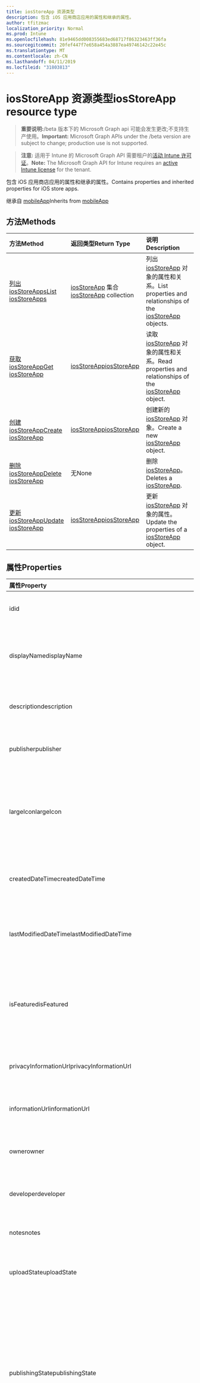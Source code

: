 ```yaml
---
title: iosStoreApp 资源类型
description: 包含 iOS 应用商店应用的属性和继承的属性。
author: tfitzmac
localization_priority: Normal
ms.prod: Intune
ms.openlocfilehash: 81e9465dd008355683ed68717f86323463ff36fa
ms.sourcegitcommit: 20fef447f7e658a454a3887ea49746142c22e45c
ms.translationtype: MT
ms.contentlocale: zh-CN
ms.lasthandoff: 04/11/2019
ms.locfileid: "31803813"
---
```

# <a name="iosstoreapp-resource-type"></a><span data-ttu-id="834d2-103">iosStoreApp 资源类型</span><span class="sxs-lookup"><span data-stu-id="834d2-103">iosStoreApp resource type</span></span>

> <span data-ttu-id="834d2-104">**重要说明:**/beta 版本下的 Microsoft Graph api 可能会发生更改;不支持生产使用。</span><span class="sxs-lookup"><span data-stu-id="834d2-104">**Important:** Microsoft Graph APIs under the /beta version are subject to change; production use is not supported.</span></span>

> <span data-ttu-id="834d2-105">**注意:** 适用于 Intune 的 Microsoft Graph API 需要租户的[活动 Intune 许可证](https://go.microsoft.com/fwlink/?linkid=839381)。</span><span class="sxs-lookup"><span data-stu-id="834d2-105">**Note:** The Microsoft Graph API for Intune requires an [active Intune license](https://go.microsoft.com/fwlink/?linkid=839381) for the tenant.</span></span>

<span data-ttu-id="834d2-106">包含 iOS 应用商店应用的属性和继承的属性。</span><span class="sxs-lookup"><span data-stu-id="834d2-106">Contains properties and inherited properties for iOS store apps.</span></span>


<span data-ttu-id="834d2-107">继承自 [mobileApp](../resources/intune-apps-mobileapp.md)</span><span class="sxs-lookup"><span data-stu-id="834d2-107">Inherits from [mobileApp](../resources/intune-apps-mobileapp.md)</span></span>

## <a name="methods"></a><span data-ttu-id="834d2-108">方法</span><span class="sxs-lookup"><span data-stu-id="834d2-108">Methods</span></span>
|<span data-ttu-id="834d2-109">方法</span><span class="sxs-lookup"><span data-stu-id="834d2-109">Method</span></span>|<span data-ttu-id="834d2-110">返回类型</span><span class="sxs-lookup"><span data-stu-id="834d2-110">Return Type</span></span>|<span data-ttu-id="834d2-111">说明</span><span class="sxs-lookup"><span data-stu-id="834d2-111">Description</span></span>|
|:---|:---|:---|
|[<span data-ttu-id="834d2-112">列出 iosStoreApps</span><span class="sxs-lookup"><span data-stu-id="834d2-112">List iosStoreApps</span></span>](../api/intune-apps-iosstoreapp-list.md)|<span data-ttu-id="834d2-113">[iosStoreApp](../resources/intune-apps-iosstoreapp.md) 集合</span><span class="sxs-lookup"><span data-stu-id="834d2-113">[iosStoreApp](../resources/intune-apps-iosstoreapp.md) collection</span></span>|<span data-ttu-id="834d2-114">列出 [iosStoreApp](../resources/intune-apps-iosstoreapp.md) 对象的属性和关系。</span><span class="sxs-lookup"><span data-stu-id="834d2-114">List properties and relationships of the [iosStoreApp](../resources/intune-apps-iosstoreapp.md) objects.</span></span>|
|[<span data-ttu-id="834d2-115">获取 iosStoreApp</span><span class="sxs-lookup"><span data-stu-id="834d2-115">Get iosStoreApp</span></span>](../api/intune-apps-iosstoreapp-get.md)|[<span data-ttu-id="834d2-116">iosStoreApp</span><span class="sxs-lookup"><span data-stu-id="834d2-116">iosStoreApp</span></span>](../resources/intune-apps-iosstoreapp.md)|<span data-ttu-id="834d2-117">读取 [iosStoreApp](../resources/intune-apps-iosstoreapp.md) 对象的属性和关系。</span><span class="sxs-lookup"><span data-stu-id="834d2-117">Read properties and relationships of the [iosStoreApp](../resources/intune-apps-iosstoreapp.md) object.</span></span>|
|[<span data-ttu-id="834d2-118">创建 iosStoreApp</span><span class="sxs-lookup"><span data-stu-id="834d2-118">Create iosStoreApp</span></span>](../api/intune-apps-iosstoreapp-create.md)|[<span data-ttu-id="834d2-119">iosStoreApp</span><span class="sxs-lookup"><span data-stu-id="834d2-119">iosStoreApp</span></span>](../resources/intune-apps-iosstoreapp.md)|<span data-ttu-id="834d2-120">创建新的 [iosStoreApp](../resources/intune-apps-iosstoreapp.md) 对象。</span><span class="sxs-lookup"><span data-stu-id="834d2-120">Create a new [iosStoreApp](../resources/intune-apps-iosstoreapp.md) object.</span></span>|
|[<span data-ttu-id="834d2-121">删除 iosStoreApp</span><span class="sxs-lookup"><span data-stu-id="834d2-121">Delete iosStoreApp</span></span>](../api/intune-apps-iosstoreapp-delete.md)|<span data-ttu-id="834d2-122">无</span><span class="sxs-lookup"><span data-stu-id="834d2-122">None</span></span>|<span data-ttu-id="834d2-123">删除 [iosStoreApp](../resources/intune-apps-iosstoreapp.md)。</span><span class="sxs-lookup"><span data-stu-id="834d2-123">Deletes a [iosStoreApp](../resources/intune-apps-iosstoreapp.md).</span></span>|
|[<span data-ttu-id="834d2-124">更新 iosStoreApp</span><span class="sxs-lookup"><span data-stu-id="834d2-124">Update iosStoreApp</span></span>](../api/intune-apps-iosstoreapp-update.md)|[<span data-ttu-id="834d2-125">iosStoreApp</span><span class="sxs-lookup"><span data-stu-id="834d2-125">iosStoreApp</span></span>](../resources/intune-apps-iosstoreapp.md)|<span data-ttu-id="834d2-126">更新 [iosStoreApp](../resources/intune-apps-iosstoreapp.md) 对象的属性。</span><span class="sxs-lookup"><span data-stu-id="834d2-126">Update the properties of a [iosStoreApp](../resources/intune-apps-iosstoreapp.md) object.</span></span>|

## <a name="properties"></a><span data-ttu-id="834d2-127">属性</span><span class="sxs-lookup"><span data-stu-id="834d2-127">Properties</span></span>
|<span data-ttu-id="834d2-128">属性</span><span class="sxs-lookup"><span data-stu-id="834d2-128">Property</span></span>|<span data-ttu-id="834d2-129">类型</span><span class="sxs-lookup"><span data-stu-id="834d2-129">Type</span></span>|<span data-ttu-id="834d2-130">说明</span><span class="sxs-lookup"><span data-stu-id="834d2-130">Description</span></span>|
|:---|:---|:---|
|<span data-ttu-id="834d2-131">id</span><span class="sxs-lookup"><span data-stu-id="834d2-131">id</span></span>|<span data-ttu-id="834d2-132">String</span><span class="sxs-lookup"><span data-stu-id="834d2-132">String</span></span>|<span data-ttu-id="834d2-133">实体的键。</span><span class="sxs-lookup"><span data-stu-id="834d2-133">Key of the entity.</span></span> <span data-ttu-id="834d2-134">继承自 [mobileApp](../resources/intune-apps-mobileapp.md)</span><span class="sxs-lookup"><span data-stu-id="834d2-134">Inherited from [mobileApp](../resources/intune-apps-mobileapp.md)</span></span>|
|<span data-ttu-id="834d2-135">displayName</span><span class="sxs-lookup"><span data-stu-id="834d2-135">displayName</span></span>|<span data-ttu-id="834d2-136">String</span><span class="sxs-lookup"><span data-stu-id="834d2-136">String</span></span>|<span data-ttu-id="834d2-137">管理员提供或导入的应用标题。</span><span class="sxs-lookup"><span data-stu-id="834d2-137">The admin provided or imported title of the app.</span></span> <span data-ttu-id="834d2-138">继承自 [mobileApp](../resources/intune-apps-mobileapp.md)</span><span class="sxs-lookup"><span data-stu-id="834d2-138">Inherited from [mobileApp](../resources/intune-apps-mobileapp.md)</span></span>|
|<span data-ttu-id="834d2-139">description</span><span class="sxs-lookup"><span data-stu-id="834d2-139">description</span></span>|<span data-ttu-id="834d2-140">String</span><span class="sxs-lookup"><span data-stu-id="834d2-140">String</span></span>|<span data-ttu-id="834d2-141">应用的说明。</span><span class="sxs-lookup"><span data-stu-id="834d2-141">The description of the app.</span></span> <span data-ttu-id="834d2-142">继承自 [mobileApp](../resources/intune-apps-mobileapp.md)</span><span class="sxs-lookup"><span data-stu-id="834d2-142">Inherited from [mobileApp](../resources/intune-apps-mobileapp.md)</span></span>|
|<span data-ttu-id="834d2-143">publisher</span><span class="sxs-lookup"><span data-stu-id="834d2-143">publisher</span></span>|<span data-ttu-id="834d2-144">String</span><span class="sxs-lookup"><span data-stu-id="834d2-144">String</span></span>|<span data-ttu-id="834d2-145">应用的发布者。</span><span class="sxs-lookup"><span data-stu-id="834d2-145">The publisher of the app.</span></span> <span data-ttu-id="834d2-146">继承自 [mobileApp](../resources/intune-apps-mobileapp.md)</span><span class="sxs-lookup"><span data-stu-id="834d2-146">Inherited from [mobileApp](../resources/intune-apps-mobileapp.md)</span></span>|
|<span data-ttu-id="834d2-147">largeIcon</span><span class="sxs-lookup"><span data-stu-id="834d2-147">largeIcon</span></span>|[<span data-ttu-id="834d2-148">mimeContent</span><span class="sxs-lookup"><span data-stu-id="834d2-148">mimeContent</span></span>](../resources/intune-shared-mimecontent.md)|<span data-ttu-id="834d2-149">要显示在应用详细信息中并用于图标上传的大图标。</span><span class="sxs-lookup"><span data-stu-id="834d2-149">The large icon, to be displayed in the app details and used for upload of the icon.</span></span> <span data-ttu-id="834d2-150">继承自 [mobileApp](../resources/intune-apps-mobileapp.md)</span><span class="sxs-lookup"><span data-stu-id="834d2-150">Inherited from [mobileApp](../resources/intune-apps-mobileapp.md)</span></span>|
|<span data-ttu-id="834d2-151">createdDateTime</span><span class="sxs-lookup"><span data-stu-id="834d2-151">createdDateTime</span></span>|<span data-ttu-id="834d2-152">DateTimeOffset</span><span class="sxs-lookup"><span data-stu-id="834d2-152">DateTimeOffset</span></span>|<span data-ttu-id="834d2-153">创建应用的日期和时间。</span><span class="sxs-lookup"><span data-stu-id="834d2-153">The date and time the app was created.</span></span> <span data-ttu-id="834d2-154">继承自 [mobileApp](../resources/intune-apps-mobileapp.md)</span><span class="sxs-lookup"><span data-stu-id="834d2-154">Inherited from [mobileApp](../resources/intune-apps-mobileapp.md)</span></span>|
|<span data-ttu-id="834d2-155">lastModifiedDateTime</span><span class="sxs-lookup"><span data-stu-id="834d2-155">lastModifiedDateTime</span></span>|<span data-ttu-id="834d2-156">DateTimeOffset</span><span class="sxs-lookup"><span data-stu-id="834d2-156">DateTimeOffset</span></span>|<span data-ttu-id="834d2-157">上次修改应用的日期和时间。</span><span class="sxs-lookup"><span data-stu-id="834d2-157">The date and time the app was last modified.</span></span> <span data-ttu-id="834d2-158">继承自 [mobileApp](../resources/intune-apps-mobileapp.md)</span><span class="sxs-lookup"><span data-stu-id="834d2-158">Inherited from [mobileApp](../resources/intune-apps-mobileapp.md)</span></span>|
|<span data-ttu-id="834d2-159">isFeatured</span><span class="sxs-lookup"><span data-stu-id="834d2-159">isFeatured</span></span>|<span data-ttu-id="834d2-160">Boolean</span><span class="sxs-lookup"><span data-stu-id="834d2-160">Boolean</span></span>|<span data-ttu-id="834d2-161">指示应用是否被管理员标记为特色的值。继承自 [mobileApp](../resources/intune-apps-mobileapp.md)</span><span class="sxs-lookup"><span data-stu-id="834d2-161">The value indicating whether the app is marked as featured by the admin. Inherited from [mobileApp](../resources/intune-apps-mobileapp.md)</span></span>|
|<span data-ttu-id="834d2-162">privacyInformationUrl</span><span class="sxs-lookup"><span data-stu-id="834d2-162">privacyInformationUrl</span></span>|<span data-ttu-id="834d2-163">String</span><span class="sxs-lookup"><span data-stu-id="834d2-163">String</span></span>|<span data-ttu-id="834d2-164">隐私声明 URL。</span><span class="sxs-lookup"><span data-stu-id="834d2-164">The privacy statement Url.</span></span> <span data-ttu-id="834d2-165">继承自 [mobileApp](../resources/intune-apps-mobileapp.md)</span><span class="sxs-lookup"><span data-stu-id="834d2-165">Inherited from [mobileApp](../resources/intune-apps-mobileapp.md)</span></span>|
|<span data-ttu-id="834d2-166">informationUrl</span><span class="sxs-lookup"><span data-stu-id="834d2-166">informationUrl</span></span>|<span data-ttu-id="834d2-167">String</span><span class="sxs-lookup"><span data-stu-id="834d2-167">String</span></span>|<span data-ttu-id="834d2-168">详细信息 URL。</span><span class="sxs-lookup"><span data-stu-id="834d2-168">The more information Url.</span></span> <span data-ttu-id="834d2-169">继承自 [mobileApp](../resources/intune-apps-mobileapp.md)</span><span class="sxs-lookup"><span data-stu-id="834d2-169">Inherited from [mobileApp](../resources/intune-apps-mobileapp.md)</span></span>|
|<span data-ttu-id="834d2-170">owner</span><span class="sxs-lookup"><span data-stu-id="834d2-170">owner</span></span>|<span data-ttu-id="834d2-171">字符串</span><span class="sxs-lookup"><span data-stu-id="834d2-171">String</span></span>|<span data-ttu-id="834d2-172">应用的所有者。</span><span class="sxs-lookup"><span data-stu-id="834d2-172">The owner of the app.</span></span> <span data-ttu-id="834d2-173">继承自 [mobileApp](../resources/intune-apps-mobileapp.md)</span><span class="sxs-lookup"><span data-stu-id="834d2-173">Inherited from [mobileApp](../resources/intune-apps-mobileapp.md)</span></span>|
|<span data-ttu-id="834d2-174">developer</span><span class="sxs-lookup"><span data-stu-id="834d2-174">developer</span></span>|<span data-ttu-id="834d2-175">String</span><span class="sxs-lookup"><span data-stu-id="834d2-175">String</span></span>|<span data-ttu-id="834d2-176">应用的开发者。</span><span class="sxs-lookup"><span data-stu-id="834d2-176">The developer of the app.</span></span> <span data-ttu-id="834d2-177">继承自 [mobileApp](../resources/intune-apps-mobileapp.md)</span><span class="sxs-lookup"><span data-stu-id="834d2-177">Inherited from [mobileApp](../resources/intune-apps-mobileapp.md)</span></span>|
|<span data-ttu-id="834d2-178">notes</span><span class="sxs-lookup"><span data-stu-id="834d2-178">notes</span></span>|<span data-ttu-id="834d2-179">String</span><span class="sxs-lookup"><span data-stu-id="834d2-179">String</span></span>|<span data-ttu-id="834d2-180">应用的备注。</span><span class="sxs-lookup"><span data-stu-id="834d2-180">Notes for the app.</span></span> <span data-ttu-id="834d2-181">继承自 [mobileApp](../resources/intune-apps-mobileapp.md)</span><span class="sxs-lookup"><span data-stu-id="834d2-181">Inherited from [mobileApp](../resources/intune-apps-mobileapp.md)</span></span>|
|<span data-ttu-id="834d2-182">uploadState</span><span class="sxs-lookup"><span data-stu-id="834d2-182">uploadState</span></span>|<span data-ttu-id="834d2-183">Int32</span><span class="sxs-lookup"><span data-stu-id="834d2-183">Int32</span></span>|<span data-ttu-id="834d2-184">上载状态。</span><span class="sxs-lookup"><span data-stu-id="834d2-184">The upload state.</span></span> <span data-ttu-id="834d2-185">继承自 [mobileApp](../resources/intune-apps-mobileapp.md)</span><span class="sxs-lookup"><span data-stu-id="834d2-185">Inherited from [mobileApp](../resources/intune-apps-mobileapp.md)</span></span>|
|<span data-ttu-id="834d2-186">publishingState</span><span class="sxs-lookup"><span data-stu-id="834d2-186">publishingState</span></span>|[<span data-ttu-id="834d2-187">mobileAppPublishingState</span><span class="sxs-lookup"><span data-stu-id="834d2-187">mobileAppPublishingState</span></span>](../resources/intune-apps-mobileapppublishingstate.md)|<span data-ttu-id="834d2-188">应用的发布状态。</span><span class="sxs-lookup"><span data-stu-id="834d2-188">The publishing state for the app.</span></span> <span data-ttu-id="834d2-189">除非应用已发布，否则无法分配应用。</span><span class="sxs-lookup"><span data-stu-id="834d2-189">The app cannot be assigned unless the app is published.</span></span> <span data-ttu-id="834d2-190">继承自[mobileApp](../resources/intune-apps-mobileapp.md)。</span><span class="sxs-lookup"><span data-stu-id="834d2-190">Inherited from [mobileApp](../resources/intune-apps-mobileapp.md).</span></span> <span data-ttu-id="834d2-191">可取值为：`notPublished`、`processing`、`published`。</span><span class="sxs-lookup"><span data-stu-id="834d2-191">Possible values are: `notPublished`, `processing`, `published`.</span></span>|
|<span data-ttu-id="834d2-192">isAssigned</span><span class="sxs-lookup"><span data-stu-id="834d2-192">isAssigned</span></span>|<span data-ttu-id="834d2-193">Boolean</span><span class="sxs-lookup"><span data-stu-id="834d2-193">Boolean</span></span>|<span data-ttu-id="834d2-194">指示是否至少向一个组分配了应用程序的值。</span><span class="sxs-lookup"><span data-stu-id="834d2-194">The value indicating whether the app is assigned to at least one group.</span></span> <span data-ttu-id="834d2-195">继承自 [mobileApp](../resources/intune-apps-mobileapp.md)</span><span class="sxs-lookup"><span data-stu-id="834d2-195">Inherited from [mobileApp](../resources/intune-apps-mobileapp.md)</span></span>|
|<span data-ttu-id="834d2-196">roleScopeTagIds</span><span class="sxs-lookup"><span data-stu-id="834d2-196">roleScopeTagIds</span></span>|<span data-ttu-id="834d2-197">String 集合</span><span class="sxs-lookup"><span data-stu-id="834d2-197">String collection</span></span>|<span data-ttu-id="834d2-198">此移动应用的作用域标记 id 列表。</span><span class="sxs-lookup"><span data-stu-id="834d2-198">List of scope tag ids for this mobile app.</span></span> <span data-ttu-id="834d2-199">继承自 [mobileApp](../resources/intune-apps-mobileapp.md)</span><span class="sxs-lookup"><span data-stu-id="834d2-199">Inherited from [mobileApp](../resources/intune-apps-mobileapp.md)</span></span>|
|<span data-ttu-id="834d2-200">dependentAppCount</span><span class="sxs-lookup"><span data-stu-id="834d2-200">dependentAppCount</span></span>|<span data-ttu-id="834d2-201">Int32</span><span class="sxs-lookup"><span data-stu-id="834d2-201">Int32</span></span>|<span data-ttu-id="834d2-202">子应用程序的依赖项总数。</span><span class="sxs-lookup"><span data-stu-id="834d2-202">The total number of dependencies the child app has.</span></span> <span data-ttu-id="834d2-203">继承自 [mobileApp](../resources/intune-apps-mobileapp.md)</span><span class="sxs-lookup"><span data-stu-id="834d2-203">Inherited from [mobileApp](../resources/intune-apps-mobileapp.md)</span></span>|
|<span data-ttu-id="834d2-204">bundleId</span><span class="sxs-lookup"><span data-stu-id="834d2-204">bundleId</span></span>|<span data-ttu-id="834d2-205">String</span><span class="sxs-lookup"><span data-stu-id="834d2-205">String</span></span>|<span data-ttu-id="834d2-206">标识名称。</span><span class="sxs-lookup"><span data-stu-id="834d2-206">The Identity Name.</span></span>|
|<span data-ttu-id="834d2-207">appStoreUrl</span><span class="sxs-lookup"><span data-stu-id="834d2-207">appStoreUrl</span></span>|<span data-ttu-id="834d2-208">String</span><span class="sxs-lookup"><span data-stu-id="834d2-208">String</span></span>|<span data-ttu-id="834d2-209">Apple App Store URL</span><span class="sxs-lookup"><span data-stu-id="834d2-209">The Apple App Store URL</span></span>|
|<span data-ttu-id="834d2-210">applicableDeviceType</span><span class="sxs-lookup"><span data-stu-id="834d2-210">applicableDeviceType</span></span>|[<span data-ttu-id="834d2-211">iosDeviceType</span><span class="sxs-lookup"><span data-stu-id="834d2-211">iosDeviceType</span></span>](../resources/intune-apps-iosdevicetype.md)|<span data-ttu-id="834d2-212">可运行此应用的 iOS 体系结构。</span><span class="sxs-lookup"><span data-stu-id="834d2-212">The iOS architecture for which this app can run on.</span></span>|
|<span data-ttu-id="834d2-213">minimumSupportedOperatingSystem</span><span class="sxs-lookup"><span data-stu-id="834d2-213">minimumSupportedOperatingSystem</span></span>|[<span data-ttu-id="834d2-214">iosMinimumOperatingSystem</span><span class="sxs-lookup"><span data-stu-id="834d2-214">iosMinimumOperatingSystem</span></span>](../resources/intune-apps-iosminimumoperatingsystem.md)|<span data-ttu-id="834d2-215">最低适用操作系统的值。</span><span class="sxs-lookup"><span data-stu-id="834d2-215">The value for the minimum applicable operating system.</span></span>|

## <a name="relationships"></a><span data-ttu-id="834d2-216">关系</span><span class="sxs-lookup"><span data-stu-id="834d2-216">Relationships</span></span>
|<span data-ttu-id="834d2-217">关系</span><span class="sxs-lookup"><span data-stu-id="834d2-217">Relationship</span></span>|<span data-ttu-id="834d2-218">类型</span><span class="sxs-lookup"><span data-stu-id="834d2-218">Type</span></span>|<span data-ttu-id="834d2-219">说明</span><span class="sxs-lookup"><span data-stu-id="834d2-219">Description</span></span>|
|:---|:---|:---|
|<span data-ttu-id="834d2-220">categories</span><span class="sxs-lookup"><span data-stu-id="834d2-220">categories</span></span>|<span data-ttu-id="834d2-221">[mobileAppCategory](../resources/intune-apps-mobileappcategory.md) 集合</span><span class="sxs-lookup"><span data-stu-id="834d2-221">[mobileAppCategory](../resources/intune-apps-mobileappcategory.md) collection</span></span>|<span data-ttu-id="834d2-222">此应用的类别列表。</span><span class="sxs-lookup"><span data-stu-id="834d2-222">The list of categories for this app.</span></span> <span data-ttu-id="834d2-223">继承自 [mobileApp](../resources/intune-apps-mobileapp.md)</span><span class="sxs-lookup"><span data-stu-id="834d2-223">Inherited from [mobileApp](../resources/intune-apps-mobileapp.md)</span></span>|
|<span data-ttu-id="834d2-224">assignments</span><span class="sxs-lookup"><span data-stu-id="834d2-224">assignments</span></span>|<span data-ttu-id="834d2-225">[mobileAppAssignment](../resources/intune-apps-mobileappassignment.md) 集合</span><span class="sxs-lookup"><span data-stu-id="834d2-225">[mobileAppAssignment](../resources/intune-apps-mobileappassignment.md) collection</span></span>|<span data-ttu-id="834d2-226">此移动应用的组分配的列表。</span><span class="sxs-lookup"><span data-stu-id="834d2-226">The list of group assignments for this mobile app.</span></span> <span data-ttu-id="834d2-227">继承自 [mobileApp](../resources/intune-apps-mobileapp.md)</span><span class="sxs-lookup"><span data-stu-id="834d2-227">Inherited from [mobileApp](../resources/intune-apps-mobileapp.md)</span></span>|
|<span data-ttu-id="834d2-228">installSummary</span><span class="sxs-lookup"><span data-stu-id="834d2-228">installSummary</span></span>|[<span data-ttu-id="834d2-229">mobileAppInstallSummary</span><span class="sxs-lookup"><span data-stu-id="834d2-229">mobileAppInstallSummary</span></span>](../resources/intune-apps-mobileappinstallsummary.md)|<span data-ttu-id="834d2-230">移动应用安装摘要。</span><span class="sxs-lookup"><span data-stu-id="834d2-230">Mobile App Install Summary.</span></span> <span data-ttu-id="834d2-231">继承自 [mobileApp](../resources/intune-apps-mobileapp.md)</span><span class="sxs-lookup"><span data-stu-id="834d2-231">Inherited from [mobileApp](../resources/intune-apps-mobileapp.md)</span></span>|
|<span data-ttu-id="834d2-232">deviceStatuses</span><span class="sxs-lookup"><span data-stu-id="834d2-232">deviceStatuses</span></span>|<span data-ttu-id="834d2-233">[mobileAppInstallStatus](../resources/intune-apps-mobileappinstallstatus.md)集合</span><span class="sxs-lookup"><span data-stu-id="834d2-233">[mobileAppInstallStatus](../resources/intune-apps-mobileappinstallstatus.md) collection</span></span>|<span data-ttu-id="834d2-234">此移动应用程序的安装状态列表。</span><span class="sxs-lookup"><span data-stu-id="834d2-234">The list of installation states for this mobile app.</span></span> <span data-ttu-id="834d2-235">继承自 [mobileApp](../resources/intune-apps-mobileapp.md)</span><span class="sxs-lookup"><span data-stu-id="834d2-235">Inherited from [mobileApp](../resources/intune-apps-mobileapp.md)</span></span>|
|<span data-ttu-id="834d2-236">userStatuses</span><span class="sxs-lookup"><span data-stu-id="834d2-236">userStatuses</span></span>|<span data-ttu-id="834d2-237">[userAppInstallStatus](../resources/intune-apps-userappinstallstatus.md)集合</span><span class="sxs-lookup"><span data-stu-id="834d2-237">[userAppInstallStatus](../resources/intune-apps-userappinstallstatus.md) collection</span></span>|<span data-ttu-id="834d2-238">此移动应用程序的安装状态列表。</span><span class="sxs-lookup"><span data-stu-id="834d2-238">The list of installation states for this mobile app.</span></span> <span data-ttu-id="834d2-239">继承自 [mobileApp](../resources/intune-apps-mobileapp.md)</span><span class="sxs-lookup"><span data-stu-id="834d2-239">Inherited from [mobileApp](../resources/intune-apps-mobileapp.md)</span></span>|
|<span data-ttu-id="834d2-240">相互</span><span class="sxs-lookup"><span data-stu-id="834d2-240">relationships</span></span>|<span data-ttu-id="834d2-241">[mobileAppRelationship](../resources/intune-apps-mobileapprelationship.md)集合</span><span class="sxs-lookup"><span data-stu-id="834d2-241">[mobileAppRelationship](../resources/intune-apps-mobileapprelationship.md) collection</span></span>|<span data-ttu-id="834d2-242">此移动应用的关系列表。</span><span class="sxs-lookup"><span data-stu-id="834d2-242">List of relationships for this mobile app.</span></span> <span data-ttu-id="834d2-243">继承自 [mobileApp](../resources/intune-apps-mobileapp.md)</span><span class="sxs-lookup"><span data-stu-id="834d2-243">Inherited from [mobileApp](../resources/intune-apps-mobileapp.md)</span></span>|

## <a name="json-representation"></a><span data-ttu-id="834d2-244">JSON 表示形式</span><span class="sxs-lookup"><span data-stu-id="834d2-244">JSON Representation</span></span>
<span data-ttu-id="834d2-245">下面是资源的 JSON 表示形式。</span><span class="sxs-lookup"><span data-stu-id="834d2-245">Here is a JSON representation of the resource.</span></span>
<!-- {
  "blockType": "resource",
  "keyProperty": "id",
  "@odata.type": "microsoft.graph.iosStoreApp"
}
-->
``` json
{
  "@odata.type": "#microsoft.graph.iosStoreApp",
  "id": "String (identifier)",
  "displayName": "String",
  "description": "String",
  "publisher": "String",
  "largeIcon": {
    "@odata.type": "microsoft.graph.mimeContent",
    "type": "String",
    "value": "binary"
  },
  "createdDateTime": "String (timestamp)",
  "lastModifiedDateTime": "String (timestamp)",
  "isFeatured": true,
  "privacyInformationUrl": "String",
  "informationUrl": "String",
  "owner": "String",
  "developer": "String",
  "notes": "String",
  "uploadState": 1024,
  "publishingState": "String",
  "isAssigned": true,
  "roleScopeTagIds": [
    "String"
  ],
  "dependentAppCount": 1024,
  "bundleId": "String",
  "appStoreUrl": "String",
  "applicableDeviceType": {
    "@odata.type": "microsoft.graph.iosDeviceType",
    "iPad": true,
    "iPhoneAndIPod": true
  },
  "minimumSupportedOperatingSystem": {
    "@odata.type": "microsoft.graph.iosMinimumOperatingSystem",
    "v8_0": true,
    "v9_0": true,
    "v10_0": true,
    "v11_0": true,
    "v12_0": true
  }
}
```





